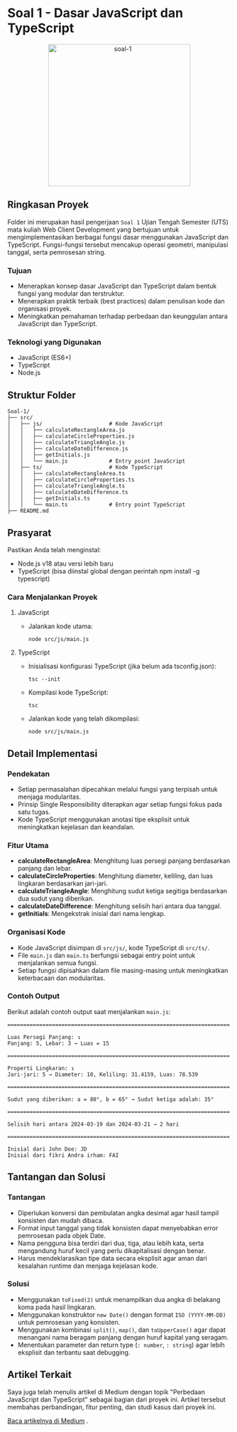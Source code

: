 # Soal 1 - Dasar JavaScript dan TypeScript

<p align="center">
  <img src="https://github.com/user-attachments/assets/dc6e4a65-183f-499d-88fc-51861f95142b" alt="soal-1" width="320">
</p>

## Ringkasan Proyek
Folder ini merupakan hasil pengerjaan `Soal 1` Ujian Tengah Semester (UTS) mata kuliah Web Client Development yang bertujuan untuk mengimplementasikan berbagai fungsi dasar menggunakan JavaScript dan TypeScript. Fungsi-fungsi tersebut mencakup operasi geometri, manipulasi tanggal, serta pemrosesan string.

### Tujuan
- Menerapkan konsep dasar JavaScript dan TypeScript dalam bentuk fungsi yang modular dan terstruktur.
- Menerapkan praktik terbaik (best practices) dalam penulisan kode dan organisasi proyek.
- Meningkatkan pemahaman terhadap perbedaan dan keunggulan antara JavaScript dan TypeScript.

### Teknologi yang Digunakan
- JavaScript (ES6+)
- TypeScript
- Node.js

## Struktur Folder
```
Soal-1/
├── src/
│   ├── js/                     # Kode JavaScript
│   │   ├── calculateRectangleArea.js
│   │   ├── calculateCircleProperties.js
│   │   ├── calculateTriangleAngle.js
│   │   ├── calculateDateDifference.js
│   │   ├── getInitials.js
│   │   └── main.js             # Entry point JavaScript
│   ├── ts/                     # Kode TypeScript
│   │   ├── calculateRectangleArea.ts
│   │   ├── calculateCircleProperties.ts
│   │   ├── calculateTriangleAngle.ts
│   │   ├── calculateDateDifference.ts
│   │   ├── getInitials.ts
│   │   └── main.ts             # Entry point TypeScript
├── README.md
```

## Prasyarat

Pastikan Anda telah menginstal:

- Node.js v18 atau versi lebih baru
- TypeScript (bisa diinstal global dengan perintah npm install -g typescript)


### Cara Menjalankan Proyek
1. JavaScript

   - Jalankan kode utama:
     ```
     node src/js/main.js
     ```


2. TypeScript

   - Inisialisasi konfigurasi TypeScript (jika belum ada tsconfig.json):
     ```
     tsc --init
     ```

   - Kompilasi kode TypeScript:
     ```
     tsc
     ```

   - Jalankan kode yang telah dikompilasi:
     ```
     node src/js/main.js
     ```


## Detail Implementasi
### Pendekatan
- Setiap permasalahan dipecahkan melalui fungsi yang terpisah untuk menjaga modularitas.
- Prinsip Single Responsibility diterapkan agar setiap fungsi fokus pada satu tugas.
- Kode TypeScript menggunakan anotasi tipe eksplisit untuk meningkatkan kejelasan dan keandalan.

### Fitur Utama
- **calculateRectangleArea**: Menghitung luas persegi panjang berdasarkan panjang dan lebar.
- **calculateCircleProperties**: Menghitung diameter, keliling, dan luas lingkaran berdasarkan jari-jari.
- **calculateTriangleAngle**: Menghitung sudut ketiga segitiga berdasarkan dua sudut yang diberikan.
- **calculateDateDifference**: Menghitung selisih hari antara dua tanggal.
- **getInitials**: Mengekstrak inisial dari nama lengkap.

### Organisasi Kode
- Kode JavaScript disimpan di `src/js/`, kode TypeScript di `src/ts/`.
- File `main.js` dan `main.ts` berfungsi sebagai entry point untuk menjalankan semua fungsi.
- Setiap fungsi dipisahkan dalam file masing-masing untuk meningkatkan keterbacaan dan modularitas.

### Contoh Output
Berikut adalah contoh output saat menjalankan `main.js`:
```
======================================================================

Luas Persegi Panjang: ↴
Panjang: 5, Lebar: 3 → Luas = 15

======================================================================

Properti Lingkaran: ↴
Jari-jari: 5 → Diameter: 10, Keliling: 31.4159, Luas: 78.539

======================================================================

Sudut yang diberikan: a = 80°, b = 65° → Sudut ketiga adalah: 35°

======================================================================

Selisih hari antara 2024-03-19 dan 2024-03-21 → 2 hari

======================================================================

Inisial dari John Doe: JD
Inisial dari fikri Andra irham: FAI
```

## Tantangan dan Solusi
### Tantangan

- Diperlukan konversi dan pembulatan angka desimal agar hasil tampil konsisten dan mudah dibaca.
- Format input tanggal yang tidak konsisten dapat menyebabkan error pemrosesan pada objek Date.
- Nama pengguna bisa terdiri dari dua, tiga, atau lebih kata, serta mengandung huruf kecil yang perlu dikapitalisasi dengan benar.
- Harus mendeklarasikan tipe data secara eksplisit agar aman dari kesalahan runtime dan menjaga kejelasan kode.

### Solusi

- Menggunakan `toFixed(2)` untuk menampilkan dua angka di belakang koma pada hasil lingkaran.
- Menggunakan konstruktor `new Date()` dengan format `ISO (YYYY-MM-DD)` untuk pemrosesan yang konsisten.
- Menggunakan kombinasi `split()`, `map()`, dan `toUpperCase()` agar dapat menangani nama beragam panjang dengan huruf kapital yang seragam.
- Menentukan parameter dan return type (`: number`, `: string`) agar lebih eksplisit dan terbantu saat debugging.

## Artikel Terkait

Saya juga telah menulis artikel di Medium dengan topik "Perbedaan JavaScript dan TypeScript" sebagai bagian dari proyek ini. Artikel tersebut membahas perbandingan, fitur penting, dan studi kasus dari proyek ini.

[Baca artikelnya di Medium](https://medium.com/@fikri.andrhm/javascript-atau-typescript-panduan-untuk-developer-pemula-5b23c6fe1289) .
